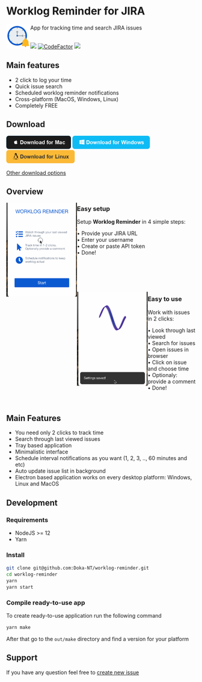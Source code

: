 # Worklog Reminder for JIRA

<img src="./static/appIconColored.png" height="64" align="left"/>
App for tracking time and search JIRA issues
<br/><br/>

<a href="https://circleci.com/gh/Doka-NT/worklog-reminder/tree/main"><img src="https://circleci.com/gh/Doka-NT/worklog-reminder/tree/main.svg?style=svg"/></a>
<a href="https://www.codefactor.io/repository/github/doka-nt/worklog-reminder"><img src="https://www.codefactor.io/repository/github/doka-nt/worklog-reminder/badge" alt="CodeFactor" /></a>
<a href="https://codeclimate.com/github/Doka-NT/worklog-reminder/maintainability"><img src="https://api.codeclimate.com/v1/badges/b4adc73b9d1510cddb63/maintainability" /></a>
<br/>

## Main features

- 2 click to log your time
- Quick issue search
- Scheduled worklog reminder notifications
- Cross-platform (MacOS, Windows, Linux)
- Completely FREE

## Download
<a href="https://github.com/Doka-NT/worklog-reminder/releases/latest/download/worklog-reminder.dmg"><img src="./docs/images/btn-mac.png" height="35"/></a>
<a href="https://github.com/Doka-NT/worklog-reminder/releases/latest/download/Worklog.Reminder.Setup.exe"><img src="./docs/images/btn-win.png" height="35"/></a>
<a href="https://github.com/Doka-NT/worklog-reminder/releases/latest/download/worklog-reminder.amd64.deb"><img src="./docs/images/btn-linux.png" height="35"/></a>

[Other download options](https://github.com/Doka-NT/worklog-reminder/releases/latest)

## Overview

<img src="./docs/images/welcome-screen.gif" height="250" align="left"/>

### Easy setup

Setup **Worklog Reminder** in 4 simple steps:

  • Provide your JIRA URL<br/>
  • Enter your username<br/>
  • Create or paste API token<br/>
  • Done!</br>

<br/><br/><br/><br/>

<img src="./docs/images/issues-screen.gif" height="250" align="left"/>

### Easy to use

Work with issues in 2 clicks:

  • Look through last viewed<br/>
  • Search for issues<br/>
  • Open issues in browser<br/>
  • Click on issue and choose time<br/>
  • Optionaly: provide a comment<br/>
  • Done!<br/>
  
<br/>

## Main Features

- You need only 2 clicks to track time
- Search through last viewed issues
- Tray based application
- Minimalistic interface
- Schedule interval notifications as you want (1, 2, 3, .., 60 minutes and etc)
- Auto update issue list in background
- Electron based application works on every desktop platform: Windows, Linux and MacOS

## Development

### Requirements

- NodeJS >= 12
- Yarn

### Install

```bash
git clone git@github.com:Doka-NT/worklog-reminder.git
cd worklog-reminder
yarn
yarn start
```

### Compile ready-to-use app

To create ready-to-use application run the following command

```bash
yarn make
```

After that go to the `out/make` directory and find a version for your platform

## Support

If you have any question feel free to [create new issue](https://github.com/Doka-NT/worklog-reminder/issues/new)
